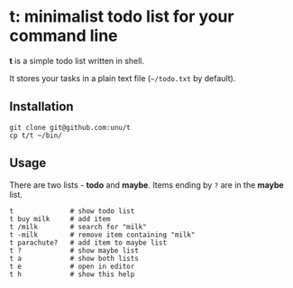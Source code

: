 
t: minimalist todo list for your command line
=============================================

**t** is a simple todo list written in shell.

It stores your tasks in a plain text file (`~/todo.txt` by default).

## Installation

    git clone git@github.com:unu/t
    cp t/t ~/bin/

## Usage

There are two lists - **todo** and **maybe**.
Items ending by `?` are in the **maybe** list.

    t              # show todo list
    t buy milk     # add item
    t /milk        # search for "milk"
    t -milk        # remove item containing "milk"
    t parachute?   # add item to maybe list
    t ?            # show maybe list
    t a            # show both lists
    t e            # open in editor
    t h            # show this help
